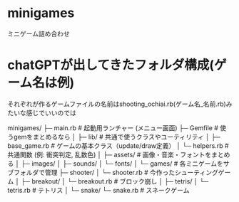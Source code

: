 # minigames
ミニゲーム詰め合わせ

# chatGPTが出してきたフォルダ構成(ゲーム名は例)
それぞれが作るゲームファイルの名前はshooting_ochiai.rb(ゲーム名_名前.rb)みたいな感じでいいのでは<br>

minigames/
├─ main.rb               # 起動用ランチャー (メニュー画面)
├─ Gemfile               # 使うgemをまとめるなら
│
├─ lib/                  # 共通で使うクラスやユーティリティ
│   ├─ base_game.rb      # ゲームの基本クラス（update/draw定義）
│   └─ helpers.rb        # 共通関数 (例: 衝突判定, 乱数色)
│
├─ assets/               # 画像・音楽・フォントをまとめる
│   ├─ images/
│   ├─ sounds/
│   └─ fonts/
│
└─ games/                # 各ミニゲームをサブフォルダで管理
    ├─ shooter/
    │   └─ shooter.rb    # 今作ったシューティングゲーム
    │
    ├─ breakout/
    │   └─ breakout.rb   # ブロック崩し
    │
    ├─ tetris/
    │   └─ tetris.rb     # テトリス
    │
    └─ snake/
        └─ snake.rb      # スネークゲーム
